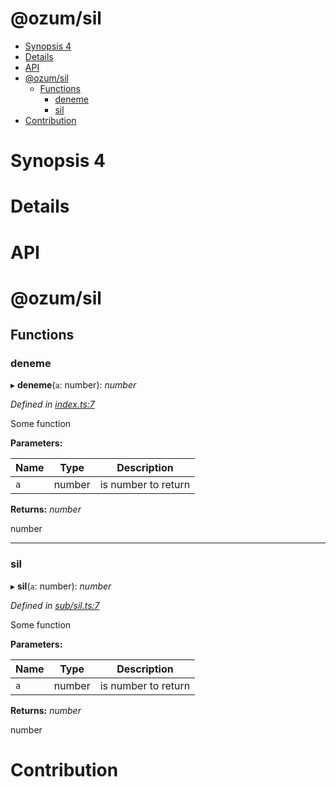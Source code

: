 # @ozum/sil





<!-- START doctoc generated TOC please keep comment here to allow auto update -->
<!-- DON'T EDIT THIS SECTION, INSTEAD RE-RUN doctoc TO UPDATE -->


- [Synopsis 4](#synopsis-4)
- [Details](#details)
- [API](#api)
- [@ozum/sil](#ozumsil)
  - [Functions](#functions)
    - [deneme](#deneme)
    - [sil](#sil)
- [Contribution](#contribution)

<!-- END doctoc generated TOC please keep comment here to allow auto update -->


# Synopsis 4

# Details

<!-- usage -->

<!-- commands -->

# API


<a name="readmemd"></a>

# @ozum/sil

## Functions

###  deneme

▸ **deneme**(`a`: number): *number*

*Defined in [index.ts:7](https://github.com/ozum/sil/blob/bd788b6/src/index.ts#L7)*

Some function

**Parameters:**

Name | Type | Description |
------ | ------ | ------ |
`a` | number | is number to return |

**Returns:** *number*

number

___

###  sil

▸ **sil**(`a`: number): *number*

*Defined in [sub/sil.ts:7](https://github.com/ozum/sil/blob/bd788b6/src/sub/sil.ts#L7)*

Some function

**Parameters:**

Name | Type | Description |
------ | ------ | ------ |
`a` | number | is number to return |

**Returns:** *number*

number


# Contribution

